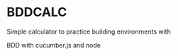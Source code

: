 # BDDCALC
 Simple calculator to practice building environments with

 BDD with cucumber.js and node

